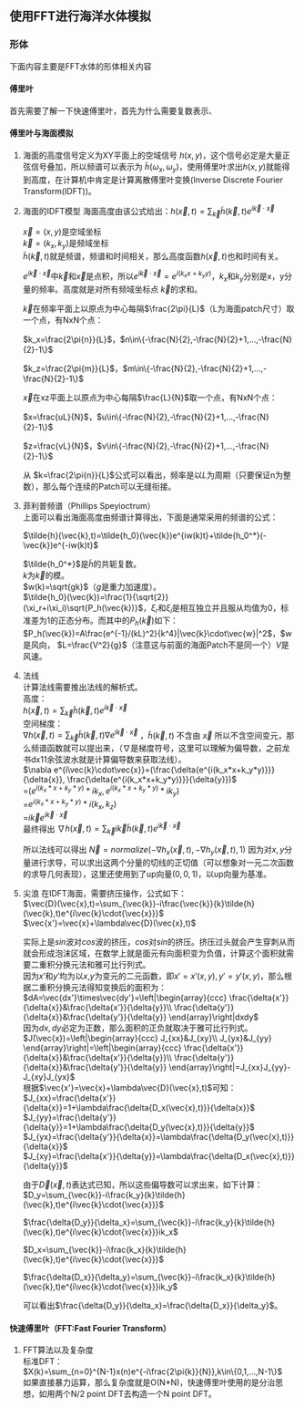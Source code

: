 ## 使用FFT进行海洋水体模拟

### 形体
下面内容主要是FFT水体的形体相关内容

#### 傅里叶
首先需要了解一下快速傅里叶，首先为什么需要复数表示、

#### 傅里叶与海面模拟

1. 海面的高度信号定义为XY平面上的空域信号 $h(x,y)$，这个信号必定是大量正弦信号叠加，所以频谱可以表示为 $\tilde{h}(\omega_x,\omega_y)$，使用傅里叶求出$h(x,y)$就能得到高度，在计算机中肯定是计算离散傅里叶变换(Inverse Discrete Fourier Transform(IDFT))。

2. 海面的IDFT模型
    海面高度由该公式给出：$h(\vec{x},t)=\sum_{\vec{k}}\tilde{h}(\vec{k},t)e^{i\vec{k}\cdot\vec{x}}$

    $\vec{x}=(x,y)$是空域坐标   
    $\vec{k}=(k_x,k_y)$是频域坐标  
    $\tilde{h}(\vec{k},t)$就是频谱，频谱和时间相关，那么高度函数$h(\vec{x},t)$也和时间有关。

    $e^{i\vec{k}\cdot\vec{x}}$中$\vec{k}$和$\vec{x}$是点积，所以$e^{i\vec{k}\cdot\vec{x}}=e^{i(k_xx+k_yy)}$，$k_x$和$k_y$分别是x，y分量的频率。高度就是对所有频域坐标点 $\vec{k}$的求和。

    $\vec{k}$在频率平面上以原点为中心每隔$\frac{2\pi}{L}$（L为海面patch尺寸）取一个点，有NxN个点：

    $k_x=\frac{2\pi{n}}{L}$，$n\in\{-\frac{N}{2},-\frac{N}{2}+1,...,-\frac{N}{2}-1\}$

    $k_z=\frac{2\pi{m}}{L}$，$m\in\{-\frac{N}{2},-\frac{N}{2}+1,...,-\frac{N}{2}-1\}$

    $\vec{x}$在xz平面上以原点为中心每隔$\frac{L}{N}$取一个点，有NxN个点：

    $x=\frac{uL}{N}$，$u\in\{-\frac{N}{2},-\frac{N}{2}+1,...,-\frac{N}{2}-1\}$

    $z=\frac{vL}{N}$，$v\in\{-\frac{N}{2},-\frac{N}{2}+1,...,-\frac{N}{2}-1\}$

    从 $k=\frac{2\pi{n}}{L}$公式可以看出，频率是以$L$为周期（只要保证n为整数），那么每个连续的Patch可以无缝衔接。

3. 菲利普频谱（Phillips Speyioctrum）   
    上面可以看出海面高度由频谱计算得出，下面是通常采用的频谱的公式：

    $\tilde{h}(\vec{k},t)=\tilde{h_0}(\vec{k})e^{iw(k)t}+\tilde{h_0^*}(-\vec{k})e^{-iw(k)t}$

    $\tilde{h_0^*}$是$\tilde{h}$的共轭复数。  
    $k$为$\vec{k}$的模。  
    $w(k)=\sqrt{gk}$（$g$是重力加速度）。  
    $\tilde{h_0}(\vec{k})=\frac{1}{\sqrt{2}}(\xi_r+i\xi_i)\sqrt{P_h(\vec{k})}$，$\xi_r$和$\xi_i$是相互独立并且服从均值为0，标准差为1的正态分布。而其中的$P_h(\vec{k})$如下：  
    $P_h(\vec{k})=A\frac{e^{-1}/(kL)^2}{k^4}|\vec{k}\cdot\vec{w}|^2$，$w是风向， $L=\frac{V^2}{g}$（注意这与前面的海面Patch不是同一个）$V$是风速。

4. 法线  
    计算法线需要推出法线的解析式。  
    高度：   
    $h(\vec{x},t)=\sum_{\vec{k}}\tilde{h}(\vec{k},t)e^{i\vec{k}\cdot\vec{x}}$  
    空间梯度：  
    $\nabla h(\vec{x},t)=\sum_{\vec{k}}\tilde{h}(\vec{k},t)\nabla e^{i\vec{k}\cdot\vec{x}}$ ，$\tilde{h}(\vec{k},t)$ 不含由 $\vec{x}$ 所以不含空间变元，那么频谱函数就可以提出来，（$\nabla$是梯度符号，这里可以理解为偏导数，之前龙书dx11余弦波水就是计算偏导数来获取法线）。   
    $\nabla e^{i\vec{k}\cdot\vec{x}}=(\frac{\delta{e^{i(k_x*x+k_y*y)}}}{\delta{x}}, \frac{\delta{e^{i(k_x*x+k_y*y)}}}{\delta{y}})$    
    =$(e^{i(k_x*x+k_y*y)}*ik_x,e^{i(k_x*x+k_y*y)}*ik_y)$  
    =$e^{i(k_x*x+k_y*y)}*i(k_x,k_z)$  
    =$i\vec{k}e^{i\vec{k}\cdot\vec{x}}$    
    最终得出 $\nabla h(\vec{x},t)=\sum_{\vec{k}}i\vec{k}\tilde{h}(\vec{k},t)e^{i\vec{k}\cdot\vec{x}}$

    所以法线可以得出 $\vec{N}=normalize(-\nabla h_x(\vec{x},t),-\nabla h_y(\vec{x},t),1)$ 因为对$x,y$分量进行求导，可以求出这两个分量的切线的正切值（可以想象对一元二次函数的求导几何表现），这里还使用到了up向量$(0,0,1)$，以up向量为基准。

5. 尖浪
   在IDFT海面，需要挤压操作，公式如下：  
   $\vec{D}(\vec{x},t)=\sum_{\vec{k}}-i\frac{\vec{k}}{k}\tilde{h}(\vec{k},t)e^{i\vec{k}\cdot{\vec{x}}}$   
   $\vec{x'}=\vec{x}+\lambda\vec{D}(\vec{x},t)$

   实际上是$sin$波对$cos$波的挤压，$cos$对$sin$的挤压。挤压过头就会产生穿刺从而就会形成泡沫区域，在数学上就是面元有向面积变为负值，计算这个面积就需要二重积分换元法和雅可比行列式。  
   因为$x'$和$y'$均为以$x$,$y$为变元的二元函数，即$x'=x'(x,y),y'=y'(x,y)$，那么根据二重积分换元法得知变换后的面积为：$dA=\vec{dx'}\times\vec{dy'}=\left|\begin{array}{ccc}
     \frac{\delta{x'}}{\delta{x}}&\frac{\delta{x'}}{\delta{y}}\\
     \frac{\delta{y'}}{\delta{x}}&\frac{\delta{y'}}{\delta{y}}
 \end{array}\right|dxdy$  
    因为$dx,dy$必定为正数，那么面积的正负就取决于雅可比行列式。    
    $J(\vec{x})=\left|\begin{array}{ccc}
        J_{xx}&J_{xy}\\
        J_{yx}&J_{yy}
     \end{array}\right|=\left|\begin{array}{ccc}
     \frac{\delta{x'}}{\delta{x}}&\frac{\delta{x'}}{\delta{y}}\\
     \frac{\delta{y'}}{\delta{x}}&\frac{\delta{y'}}{\delta{y}}
    \end{array}\right|=J_{xx}J_{yy}-J_{xy}J_{yx}$   
    根据$\vec{x'}=\vec{x}+\lambda\vec{D}(\vec{x},t)$可知：  
    $J_{xx}=\frac{\delta{x'}}{\delta{x}}=1+\lambda\frac{\delta{D_x(\vec{x},t)}}{\delta{x}}$  
    $J_{yy}=\frac{\delta{y'}}{\delta{y}}=1+\lambda\frac{\delta{D_y(\vec{x},t)}}{\delta{y}}$  
     $J_{yx}=\frac{\delta{y'}}{\delta{x}}=\lambda\frac{\delta{D_y(\vec{x},t)}}{\delta{x}}$  
     $J_{xy}=\frac{\delta{x'}}{\delta{y}}=\lambda\frac{\delta{D_x(\vec{x},t)}}{\delta{y}}$

     由于$\vec{D}(\vec{x},t)$表达式已知，所以这些偏导数可以求出来，如下计算：  
     $D_y=\sum_{\vec{k}}-i\frac{k_y}{k}\tilde{h}(\vec{k},t)e^{i\vec{k}\cdot{\vec{x}}}$

     $\frac{\delta{D_y}}{\delta_x}=\sum_{\vec{k}}-i\frac{k_y}{k}\tilde{h}(\vec{k},t)e^{i\vec{k}\cdot{\vec{x}}}ik_x$  

     $D_x=\sum_{\vec{k}}-i\frac{k_x}{k}\tilde{h}(\vec{k},t)e^{i\vec{k}\cdot{\vec{x}}}$

     $\frac{\delta{D_x}}{\delta_y}=\sum_{\vec{k}}-i\frac{k_x}{k}\tilde{h}(\vec{k},t)e^{i\vec{k}\cdot{\vec{x}}}ik_y$

     可以看出$\frac{\delta{D_y}}{\delta_x}=\frac{\delta{D_x}}{\delta_y}$。

#### 快速傅里叶（FFT:Fast Fourier Transform）

1. FFT算法以及复杂度   
   标准DFT：  
   $X(k)=\sum_{n=0}^{N-1}x(n)e^{-i\frac{2\pi{k}}{N}},k\in\{0,1,...,N-1\}$  
   如果直接暴力运算，那么复杂度就是O(N*N)，快速傅里叶使用的是分治思想，如用两个N/2 point DFT去构造一个N point DFT。